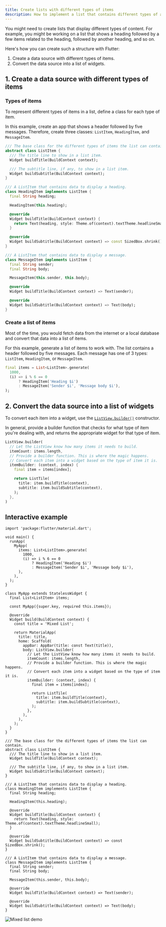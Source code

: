 ```yaml
---
title: Create lists with different types of items
description: How to implement a list that contains different types of assets.
---
```


<?code-excerpt path-base="cookbook/lists/mixed_list/"?>

You might need to create lists that display different types of content.
For example, you might be working on a list that shows a heading
followed by a few items related to the heading, followed by another heading,
and so on.

Here's how you can create such a structure with Flutter:

  1. Create a data source with different types of items.
  2. Convert the data source into a list of widgets.

## 1. Create a data source with different types of items

### Types of items

To represent different types of items in a list, define
a class for each type of item.

In this example, create an app that shows a header followed by five
messages. Therefore, create three classes: `ListItem`, `HeadingItem`,
and `MessageItem`.

<?code-excerpt "lib/main.dart (ListItem)"?>
```dart
/// The base class for the different types of items the list can contain.
abstract class ListItem {
  /// The title line to show in a list item.
  Widget buildTitle(BuildContext context);

  /// The subtitle line, if any, to show in a list item.
  Widget buildSubtitle(BuildContext context);
}

/// A ListItem that contains data to display a heading.
class HeadingItem implements ListItem {
  final String heading;

  HeadingItem(this.heading);

  @override
  Widget buildTitle(BuildContext context) {
    return Text(heading, style: Theme.of(context).textTheme.headlineSmall);
  }

  @override
  Widget buildSubtitle(BuildContext context) => const SizedBox.shrink();
}

/// A ListItem that contains data to display a message.
class MessageItem implements ListItem {
  final String sender;
  final String body;

  MessageItem(this.sender, this.body);

  @override
  Widget buildTitle(BuildContext context) => Text(sender);

  @override
  Widget buildSubtitle(BuildContext context) => Text(body);
}
```

### Create a list of items

Most of the time, you would fetch data from the internet or a local
database and convert that data into a list of items.

For this example, generate a list of items to work with. The list
contains a header followed by five messages. Each message has one
of 3 types: `ListItem`, `HeadingItem`, or `MessageItem`.

<?code-excerpt "lib/main.dart (Items)" replace="/^items:/final items =/g;/^\),$/);/g"?>
```dart
final items = List<ListItem>.generate(
  1000,
  (i) => i % 6 == 0
      ? HeadingItem('Heading $i')
      : MessageItem('Sender $i', 'Message body $i'),
);
```

## 2. Convert the data source into a list of widgets

To convert each item into a widget,
use the [`ListView.builder()`][] constructor.

In general, provide a builder function that checks for what type
of item you're dealing with, and returns the appropriate widget
for that type of item.

<?code-excerpt "lib/main.dart (builder)" replace="/^body: //g;/^\),$/)/g"?>
```dart
ListView.builder(
  // Let the ListView know how many items it needs to build.
  itemCount: items.length,
  // Provide a builder function. This is where the magic happens.
  // Convert each item into a widget based on the type of item it is.
  itemBuilder: (context, index) {
    final item = items[index];

    return ListTile(
      title: item.buildTitle(context),
      subtitle: item.buildSubtitle(context),
    );
  },
)
```

## Interactive example

<?code-excerpt "lib/main.dart"?>
```dartpad title="Flutter create mixed lists hands-on example in DartPad" run="true"
import 'package:flutter/material.dart';

void main() {
  runApp(
    MyApp(
      items: List<ListItem>.generate(
        1000,
        (i) => i % 6 == 0
            ? HeadingItem('Heading $i')
            : MessageItem('Sender $i', 'Message body $i'),
      ),
    ),
  );
}

class MyApp extends StatelessWidget {
  final List<ListItem> items;

  const MyApp({super.key, required this.items});

  @override
  Widget build(BuildContext context) {
    const title = 'Mixed List';

    return MaterialApp(
      title: title,
      home: Scaffold(
        appBar: AppBar(title: const Text(title)),
        body: ListView.builder(
          // Let the ListView know how many items it needs to build.
          itemCount: items.length,
          // Provide a builder function. This is where the magic happens.
          // Convert each item into a widget based on the type of item it is.
          itemBuilder: (context, index) {
            final item = items[index];

            return ListTile(
              title: item.buildTitle(context),
              subtitle: item.buildSubtitle(context),
            );
          },
        ),
      ),
    );
  }
}

/// The base class for the different types of items the list can contain.
abstract class ListItem {
  /// The title line to show in a list item.
  Widget buildTitle(BuildContext context);

  /// The subtitle line, if any, to show in a list item.
  Widget buildSubtitle(BuildContext context);
}

/// A ListItem that contains data to display a heading.
class HeadingItem implements ListItem {
  final String heading;

  HeadingItem(this.heading);

  @override
  Widget buildTitle(BuildContext context) {
    return Text(heading, style: Theme.of(context).textTheme.headlineSmall);
  }

  @override
  Widget buildSubtitle(BuildContext context) => const SizedBox.shrink();
}

/// A ListItem that contains data to display a message.
class MessageItem implements ListItem {
  final String sender;
  final String body;

  MessageItem(this.sender, this.body);

  @override
  Widget buildTitle(BuildContext context) => Text(sender);

  @override
  Widget buildSubtitle(BuildContext context) => Text(body);
}
```

<noscript>
  <img src="/assets/images/docs/cookbook/mixed-list.png" alt="Mixed list demo" class="site-mobile-screenshot" />
</noscript>


[`ListView.builder()`]: {{site.api}}/flutter/widgets/ListView/ListView.builder.html
